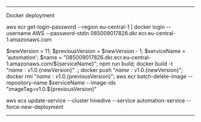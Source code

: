 ------------------------------

Docker deployment

aws ecr get-login-password --region eu-central-1 | docker login --username AWS --password-stdin 085009017826.dkr.ecr.eu-central-1.amazonaws.com

$newVersion = 11; $previousVersion = $newVersion - 1; $serviceName = 'automation'; $name = "085009017826.dkr.ecr.eu-central-1.amazonaws.com/${serviceName}"; npm run build; docker build -t "${name}:v1.0.${newVersion}" .; docker push "${name}:v1.0.${newVersion}"; docker rmi "${name}:v1.0.${previousVersion}"; aws ecr batch-delete-image --repository-name $serviceName --image-ids "imageTag=v1.0.${previousVersion}"

<!-- docker run -dp 8080:8080 085009017826.dkr.ecr.eu-central-1.amazonaws.com/automation:v1.0.0 -->

aws ecs update-service --cluster hivedive --service automation-service --force-new-deployment

------------------------------